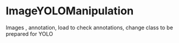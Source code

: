 # ImageYOLOManipulation
Images , annotation, load to check annotations, change class to be prepared for YOLO
